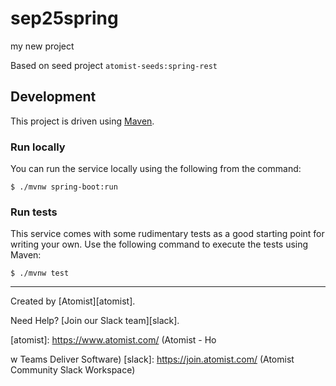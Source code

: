 # sep25spring
my new project

Based on seed project `atomist-seeds:spring-rest`

## Development

This project is driven using [Maven][mvn].

[mvn]: https://maven.apache.org/ (Maven)

### Run locally

You can run the service locally using the following from the command:



```
$ ./mvnw spring-boot:run
```

### Run tests

This service comes with some rudimentary tests as a good starting
point for writing your own.  Use the following command to execute the
tests using Maven:



```
$ ./mvnw test
```

---

Created by [Atomist][atomist].


Need Help?  [Join our Slack team][slack].

[atomist]: https://www.atomist.com/ (Atomist - Ho

w Teams Deliver Software)
[slack]: https://join.atomist.com/ (Atomist Community Slack Workspace)
